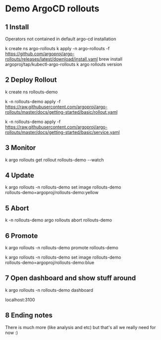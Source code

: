 # Demo ArgoCD rollouts

## 1 Install

Operators not contained in default argo-cd installation


k create ns argo-rollouts
k apply -n argo-rollouts -f https://github.com/argoproj/argo-rollouts/releases/latest/download/install.yaml
brew install argoproj/tap/kubectl-argo-rollouts
k argo rollouts version

## 2 Deploy Rollout

k create ns rollouts-demo

k -n rollouts-demo apply -f https://raw.githubusercontent.com/argoproj/argo-rollouts/master/docs/getting-started/basic/rollout.yaml

k -n rollouts-demo apply -f https://raw.githubusercontent.com/argoproj/argo-rollouts/master/docs/getting-started/basic/service.yaml

## 3 Monitor

k argo rollouts get rollout rollouts-demo --watch

## 4 Update

k argo rollouts -n rollouts-demo set image rollouts-demo \
  rollouts-demo=argoproj/rollouts-demo:yellow

## 5 Abort

k -n rollouts-demo argo rollouts abort rollouts-demo

## 6 Promote

k argo rollouts -n rollouts-demo promote rollouts-demo

k argo rollouts -n rollouts-demo set image rollouts-demo \
  rollouts-demo=argoproj/rollouts-demo:blue

## 7 Open dashboard and show stuff around 

k argo rollouts -n rollouts-demo dashboard

localhost:3100

## 8 Ending notes

There is much more (like analysis and etc) but that's all we really need for now :)
